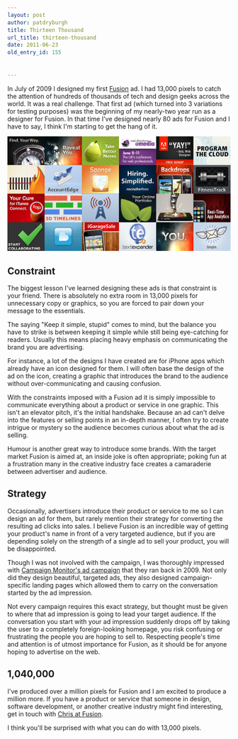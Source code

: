 ```yaml
---
layout: post
author: patdryburgh
title: Thirteen Thousand
url_title: thirteen-thousand
date: 2011-06-23
old_entry_id: 155


---
```


In July of 2009 I designed my first [Fusion](http://fusionads.net) ad. I had 13,000 pixels to catch the attention of hundreds of thousands of tech and design geeks across the world. It was a real challenge. That first ad (which turned into 3 variations for testing purposes) was the beginning of my nearly-two year run as a designer for Fusion. In that time I've designed nearly 80 ads for Fusion and I have to say, I think I'm starting to get the hang of it.

<img src="/images/uploads/fusionads.jpg" alt="Fusion Ads" class="iwide" />

## Constraint

The biggest lesson I've learned designing these ads is that constraint is your friend. There is absolutely no extra room in 13,000 pixels for unnecessary copy or graphics, so you are forced to pair down your message to the essentials.

The saying "Keep it simple, stupid" comes to mind, but the balance you have to strike is between keeping it simple while still being eye-catching for readers. Usually this means placing heavy emphasis on communicating the brand you are advertising.

For instance, a lot of the designs I have created are for iPhone apps which already have an icon designed for them. I will often base the design of the ad on the icon, creating a graphic that introduces the brand to the audience without over-communicating and causing confusion.

With the constraints imposed with a Fusion ad it is simply impossible to communicate everything about a product or service in one graphic. This isn't an elevator pitch, it's the initial handshake. Because an ad can't delve into the features or selling points in an in-depth manner, I often try to create intrigue or mystery so the audience becomes curious about what the ad is selling. 

Humour is another great way to introduce some brands. With the target market Fusion is aimed at, an inside joke is often appropriate; poking fun at a frustration many in the creative industry face creates a camaraderie between advertiser and audience.

## Strategy

Occasionally, advertisers introduce their product or service to me so I can design an ad for them, but rarely mention their strategy for converting the resulting ad clicks into sales. I believe Fusion is an incredible way of getting your product's name in front of a very targeted audience, but if you are depending solely on the strength of a single ad to sell your product, you will be disappointed.

Though I was not involved with the campaign, I was thoroughly impressed with [Campaign Monitor's ad campaign](http://www.campaignmonitor.com/blog/post/2779/promoting-with-banners-ads/) that they ran back in 2009. Not only did they design beautiful, targeted ads, they also designed campaign-specific landing pages which allowed them to carry on the conversation started by the ad impression.

Not every campaign requires this exact strategy, but thought must be given to where that ad impression is going to lead your target audience. If the conversation you start with your ad impression suddenly drops off by taking the user to a completely foreign-looking homepage, you risk confusing or frustrating the people you are hoping to sell to. Respecting people's time and attention is of utmost importance for Fusion, as it should be for anyone hoping to advertise on the web.

## 1,040,000

I've produced over a million pixels for Fusion and I am excited to produce a million more. If you have a product or service that someone in design, software development, or another creative industry might find interesting, get in touch with [Chris at Fusion](http://fusionads.net/).

I think you'll be surprised with what you can do with 13,000 pixels.